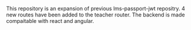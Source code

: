 This repository is an expansion of previous lms-passport-jwt repositry. 4 new routes have been added to the teacher router. The backend is made compaitable with react and angular.
